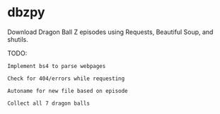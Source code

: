 # dbzpy
Download Dragon Ball Z episodes using Requests, Beautiful Soup, and shutils. 

TODO:
    
    Implement bs4 to parse webpages
    
    Check for 404/errors while requesting
    
    Autoname for new file based on episode
    
    Collect all 7 dragon balls
  
